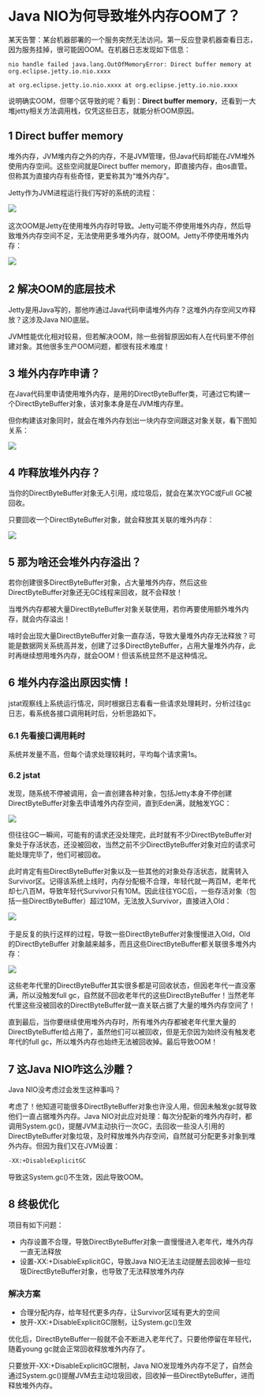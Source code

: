 # Java NIO为何导致堆外内存OOM了？

某天告警：某台机器部署的一个服务突然无法访问。第一反应登录机器查看日志，因为服务挂掉，很可能因OOM。在机器日志发现如下信息：

```
nio handle failed java.lang.OutOfMemoryError: Direct buffer memory at org.eclipse.jetty.io.nio.xxxx

at org.eclipse.jetty.io.nio.xxxx at org.eclipse.jetty.io.nio.xxxx
```

说明确实OOM，但哪个区导致的呢？看到：**Direct buffer memory**，还看到一大堆jetty相关方法调用栈，仅凭这些日志，就能分析OOM原因。

## 1 Direct buffer memory

堆外内存，JVM堆内存之外的内存，不是JVM管理，但Java代码却能在JVM堆外使用内存空间。这些空间就是Direct buffer memory，即直接内存，由os直管。但称其为直接内存有些奇怪，更爱称其为“堆外内存”。

Jetty作为JVM进程运行我们写好的系统的流程：

![](https://my-img.javaedge.com.cn/javaedge-blog/2024/06/84fd02eef73b2b43188398dbef14e260.png)﻿

这次OOM是Jetty在使用堆外内存时导致。Jetty可能不停使用堆外内存，然后导致堆外内存空间不足，无法使用更多堆外内存，就OOM。Jetty不停使用堆外内存：

![](https://my-img.javaedge.com.cn/javaedge-blog/2024/06/fa1f7fe8e6309a58a251a885d7d6be83.png)﻿

## 2 解决OOM的底层技术

Jetty是用Java写的，那他咋通过Java代码申请堆外内存？这堆外内存空间又咋释放？这涉及Java NIO底层。

JVM性能优化相对较易，但若解决OOM，除一些弱智原因如有人在代码里不停创建对象。其他很多生产OOM问题，都很有技术难度！

## 3 堆外内存咋申请？

在Java代码里申请使用堆外内存，是用的DirectByteBuffer类，可通过它构建一个DirectByteBuffer对象，该对象本身是在JVM堆内存里。

但你构建该对象同时，就会在堆外内存划出一块内存空间跟这对象关联，看下图知关系：

![](https://my-img.javaedge.com.cn/javaedge-blog/2024/06/8966c653cf20f923dabb9fb87e5e6c7f.png)

## 4 咋释放堆外内存？

当你的DirectByteBuffer对象无人引用，成垃圾后，就会在某次YGC或Full GC被回收。

只要回收一个DirectByteBuffer对象，就会释放其关联的堆外内存：

![](https://my-img.javaedge.com.cn/javaedge-blog/2024/06/faacf83eae5298d2a30db500f3f4ee6e.png)

## 5 那为啥还会堆外内存溢出？

若你创建很多DirectByteBuffer对象，占大量堆外内存，然后这些DirectByteBuffer对象还无GC线程来回收，就不会释放！

当堆外内存都被大量DirectByteBuffer对象关联使用，若你再要使用额外堆外内存，就会内存溢出！

啥时会出现大量DirectByteBuffer对象一直存活，导致大量堆外内存无法释放？可能是数据网关系统高并发，创建了过多DirectByteBuffer，占用大量堆外内存，此时再继续想用堆外内存，就会OOM！但该系统显然不是这种情况。

## 6 堆外内存溢出原因实情！

jstat观察线上系统运行情况，同时根据日志看看一些请求处理耗时，分析过往gc日志，看系统各接口调用耗时后，分析思路如下。

### 6.1 先看接口调用耗时

系统并发量不高，但每个请求处理较耗时，平均每个请求需1s。

### 6.2 jstat

发现，随系统不停被调用，会一直创建各种对象，包括Jetty本身不停创建DirectByteBuffer对象去申请堆外内存空间，直到Eden满，就触发YGC：

![](https://my-img.javaedge.com.cn/javaedge-blog/2024/06/92b8eb2122dedd775ca2c451862d5c50.png)

但往往GC一瞬间，可能有的请求还没处理完，此时就有不少DirectByteBuffer对象处于存活状态，还没被回收，当然之前不少DirectByteBuffer对象对应的请求可能处理完毕了，他们可被回收。

此时肯定有些DirectByteBuffer对象以及一些其他的对象处存活状态，就需转入Survivor区。记得该系统上线时，内存分配极不合理，年轻代就一两百M，老年代却七八百M，导致年轻代Survivor只有10M。因此往往YGC后，一些存活对象（包括一些DirectByteBuffer）超过10M，无法放入Survivor，直接进入Old：

![](https://my-img.javaedge.com.cn/javaedge-blog/2024/06/ac98e407c5988270d264ab533a2b2d56.png)﻿

于是反复的执行这样的过程，导致一些DirectByteBuffer对象慢慢进入Old，Old的DirectByteBuffer 对象越来越多，而且这些DirectByteBuffer都关联很多堆外内存：

![](https://my-img.javaedge.com.cn/javaedge-blog/2024/06/e5b8b3c43586ee67d0bf9c966a72a3f9.png)

这些老年代里的DirectByteBuffer其实很多都是可回收状态，但因老年代一直没塞满，所以没触发full gc，自然就不回收老年代的这些DirectByteBuffer！当然老年代里这些没被回收的DirectByteBuffer就一直关联占据了大量的堆外内存空间了！

直到最后，当你要继续使用堆外内存时，所有堆外内存都被老年代里大量的DirectByteBuffer给占用了，虽然他们可以被回收，但是无奈因为始终没有触发老年代的full gc，所以堆外内存也始终无法被回收掉。最后导致OOM！

## 7 这Java NIO咋这么沙雕？

Java NIO没考虑过会发生这种事吗？

考虑了！他知道可能很多DirectByteBuffer对象也许没人用，但因未触发gc就导致他们一直占据堆外内存。Java NIO对此应对处理：每次分配新的堆外内存时，都调用System.gc()，提醒JVM主动执行一次GC，去回收一些没人引用的DirectByteBuffer对象垃圾，及时释放堆外内存空间，自然就可分配更多对象到堆外内存。但因为我们又在JVM设置：

```bash
-XX:+DisableExplicitGC
```

导致这System.gc()不生效，因此导致OOM。

## 8 终极优化

项目有如下问题：

- 内存设置不合理，导致DirectByteBuffer对象一直慢慢进入老年代，堆外内存一直无法释放
- 设置-XX:+DisableExplicitGC，导致Java NIO无法主动提醒去回收掉一些垃圾DirectByteBuffer对象，也导致了无法释放堆外内存

### 解决方案

- 合理分配内存，给年轻代更多内存，让Survivor区域有更大的空间
- 放开-XX:+DisableExplicitGC限制，让System.gc()生效

优化后，DirectByteBuffer一般就不会不断进入老年代了。只要他停留在年轻代，随着young gc就会正常回收释放堆外内存了。

只要放开-XX:+DisableExplicitGC限制，Java NIO发现堆外内存不足了，自然会通过System.gc()提醒JVM去主动垃圾回收，回收掉一些DirectByteBuffer，进而释放堆外内存。